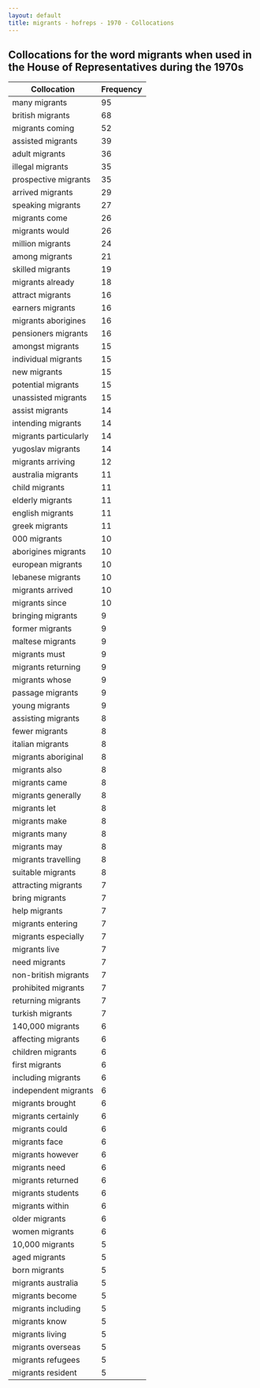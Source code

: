 ```yaml
---
layout: default
title: migrants - hofreps - 1970 - Collocations
---
```

## Collocations for the word **migrants** when used in the House of Representatives during the 1970s

| Collocation | Frequency |
|--------------|----------------|
|many migrants|95|
|british migrants|68|
|migrants coming|52|
|assisted migrants|39|
|adult migrants|36|
|illegal migrants|35|
|prospective migrants|35|
|arrived migrants|29|
|speaking migrants|27|
|migrants come|26|
|migrants would|26|
|million migrants|24|
|among migrants|21|
|skilled migrants|19|
|migrants already|18|
|attract migrants|16|
|earners migrants|16|
|migrants aborigines|16|
|pensioners migrants|16|
|amongst migrants|15|
|individual migrants|15|
|new migrants|15|
|potential migrants|15|
|unassisted migrants|15|
|assist migrants|14|
|intending migrants|14|
|migrants particularly|14|
|yugoslav migrants|14|
|migrants arriving|12|
|australia migrants|11|
|child migrants|11|
|elderly migrants|11|
|english migrants|11|
|greek migrants|11|
|000 migrants|10|
|aborigines migrants|10|
|european migrants|10|
|lebanese migrants|10|
|migrants arrived|10|
|migrants since|10|
|bringing migrants|9|
|former migrants|9|
|maltese migrants|9|
|migrants must|9|
|migrants returning|9|
|migrants whose|9|
|passage migrants|9|
|young migrants|9|
|assisting migrants|8|
|fewer migrants|8|
|italian migrants|8|
|migrants aboriginal|8|
|migrants also|8|
|migrants came|8|
|migrants generally|8|
|migrants let|8|
|migrants make|8|
|migrants many|8|
|migrants may|8|
|migrants travelling|8|
|suitable migrants|8|
|attracting migrants|7|
|bring migrants|7|
|help migrants|7|
|migrants entering|7|
|migrants especially|7|
|migrants live|7|
|need migrants|7|
|non-british migrants|7|
|prohibited migrants|7|
|returning migrants|7|
|turkish migrants|7|
|140,000 migrants|6|
|affecting migrants|6|
|children migrants|6|
|first migrants|6|
|including migrants|6|
|independent migrants|6|
|migrants brought|6|
|migrants certainly|6|
|migrants could|6|
|migrants face|6|
|migrants however|6|
|migrants need|6|
|migrants returned|6|
|migrants students|6|
|migrants within|6|
|older migrants|6|
|women migrants|6|
|10,000 migrants|5|
|aged migrants|5|
|born migrants|5|
|migrants australia|5|
|migrants become|5|
|migrants including|5|
|migrants know|5|
|migrants living|5|
|migrants overseas|5|
|migrants refugees|5|
|migrants resident|5|
